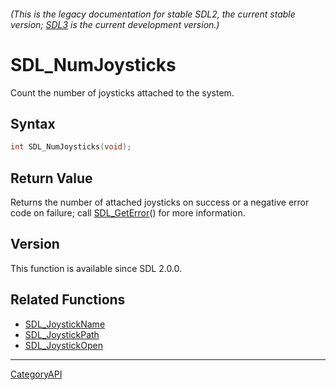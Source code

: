 ###### (This is the legacy documentation for stable SDL2, the current stable version; [SDL3](https://wiki.libsdl.org/SDL3/) is the current development version.)
# SDL_NumJoysticks

Count the number of joysticks attached to the system.

## Syntax

```c
int SDL_NumJoysticks(void);

```

## Return Value

Returns the number of attached joysticks on success or a negative error
code on failure; call [SDL_GetError](SDL_GetError)() for more information.

## Version

This function is available since SDL 2.0.0.

## Related Functions

* [SDL_JoystickName](SDL_JoystickName)
* [SDL_JoystickPath](SDL_JoystickPath)
* [SDL_JoystickOpen](SDL_JoystickOpen)

----
[CategoryAPI](CategoryAPI)

